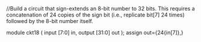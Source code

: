 //Build a circuit that sign-extends an 8-bit number to 32 bits. This requires a concatenation of 24 copies of the sign bit (i.e., replicate bit[7] 24 times) followed by the 8-bit number itself.

module ckt18 (
    input [7:0] in,
    output [31:0] out );
    assign out={24{in[7]},}